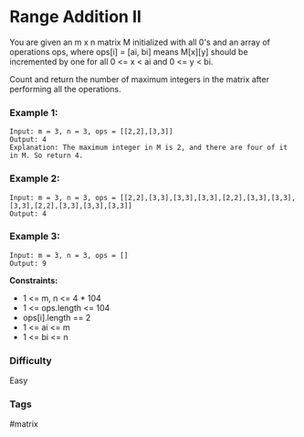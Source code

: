 # Range Addition II

You are given an m x n matrix M initialized with all 0's and an array of operations ops, where ops[i] = [ai, bi] means M[x][y] should be incremented by one for all 0 <= x < ai and 0 <= y < bi.

Count and return the number of maximum integers in the matrix after performing all the operations.

### Example 1:

```
Input: m = 3, n = 3, ops = [[2,2],[3,3]]
Output: 4
Explanation: The maximum integer in M is 2, and there are four of it in M. So return 4.
```

### Example 2:

```
Input: m = 3, n = 3, ops = [[2,2],[3,3],[3,3],[3,3],[2,2],[3,3],[3,3],[3,3],[2,2],[3,3],[3,3],[3,3]]
Output: 4
```

### Example 3:

```
Input: m = 3, n = 3, ops = []
Output: 9
```

**Constraints:**

-   1 <= m, n <= 4 \* 104
-   1 <= ops.length <= 104
-   ops[i].length == 2
-   1 <= ai <= m
-   1 <= bi <= n

### Difficulty

Easy

### Tags

#matrix